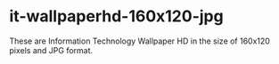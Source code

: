 # it-wallpaperhd-160x120-jpg
These are Information Technology Wallpaper HD in the size of 160x120 pixels and JPG format.
